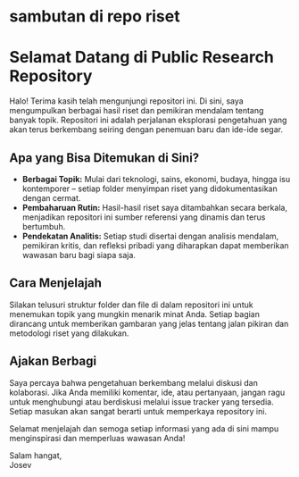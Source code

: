 # sambutan di repo riset

# Selamat Datang di Public Research Repository

Halo! Terima kasih telah mengunjungi repositori ini. Di sini, saya mengumpulkan berbagai hasil riset dan pemikiran mendalam tentang banyak topik. Repositori ini adalah perjalanan eksplorasi pengetahuan yang akan terus berkembang seiring dengan penemuan baru dan ide-ide segar.

## Apa yang Bisa Ditemukan di Sini?

- **Berbagai Topik:** Mulai dari teknologi, sains, ekonomi, budaya, hingga isu kontemporer – setiap folder menyimpan riset yang didokumentasikan dengan cermat.
- **Pembaharuan Rutin:** Hasil-hasil riset saya ditambahkan secara berkala, menjadikan repositori ini sumber referensi yang dinamis dan terus bertumbuh.
- **Pendekatan Analitis:** Setiap studi disertai dengan analisis mendalam, pemikiran kritis, dan refleksi pribadi yang diharapkan dapat memberikan wawasan baru bagi siapa saja.

## Cara Menjelajah

Silakan telusuri struktur folder dan file di dalam repositori ini untuk menemukan topik yang mungkin menarik minat Anda. Setiap bagian dirancang untuk memberikan gambaran yang jelas tentang jalan pikiran dan metodologi riset yang dilakukan.

## Ajakan Berbagi

Saya percaya bahwa pengetahuan berkembang melalui diskusi dan kolaborasi. Jika Anda memiliki komentar, ide, atau pertanyaan, jangan ragu untuk menghubungi atau berdiskusi melalui issue tracker yang tersedia. Setiap masukan akan sangat berarti untuk memperkaya repository ini.

Selamat menjelajah dan semoga setiap informasi yang ada di sini mampu menginspirasi dan memperluas wawasan Anda!

Salam hangat,  
Josev